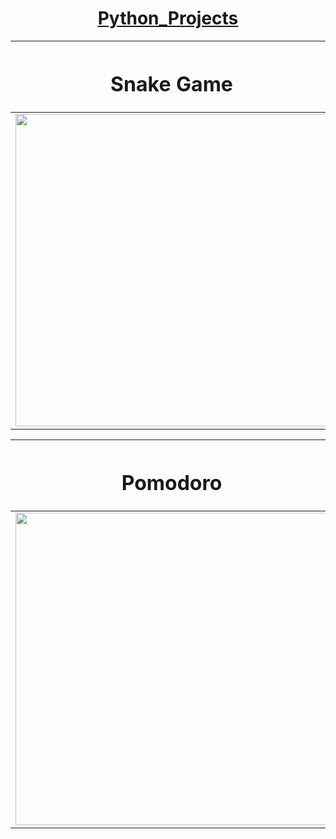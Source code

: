 
<h1 align="center"><u>Python_Projects</u></h1>

|<h1 align="center">Snake Game</h1>|<h1 align="center">Password Manager</h1>|
|---|---|
|<img width=500px src="https://user-images.githubusercontent.com/64771223/106465793-771fc000-64c0-11eb-89c0-3931822e37aa.png">|<img width=500px src="https://user-images.githubusercontent.com/64771223/106454830-58fe9380-64b1-11eb-8688-d59404cf6125.png">|

|<h1 align="center">Pomodoro</h1>|<h1 align="center">Flash Card</h1>|
|---|---|
|<img width=500px src="https://user-images.githubusercontent.com/64771223/106466387-455b2900-64c1-11eb-90ef-cb9dd52dfe6e.png">|<img width=500px src="https://user-images.githubusercontent.com/64771223/106466753-bdc1ea00-64c1-11eb-86b8-756a9963adc6.png">|

